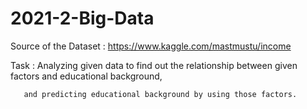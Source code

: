 # 2021-2-Big-Data

Source of the Dataset : https://www.kaggle.com/mastmustu/income

Task : Analyzing given data to find out the relationship between given factors and educational background,

       and predicting educational background by using those factors.

